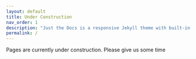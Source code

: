 ```yaml
---
layout: default
title: Under Construction
nav_order: 1
description: "Just the Docs is a responsive Jekyll theme with built-in search that is easily customizable and hosted on GitHub Pages."
permalink: /
---
```

Pages are currently under construction. Please give us some time
